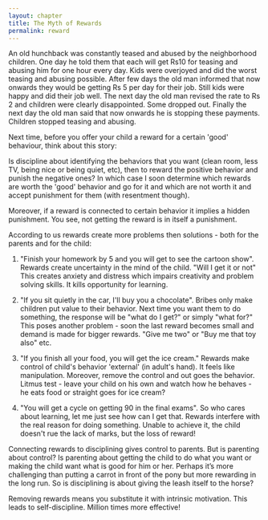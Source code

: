 ```yaml
---
layout: chapter
title: The Myth of Rewards
permalink: reward
---
```


An old hunchback was constantly teased and abused by the neighborhood children. One day he told them that each will get Rs10 for teasing and abusing him for one hour every day. Kids were overjoyed and did the worst teasing and abusing possible. After few days the old man informed that now onwards they would be getting Rs 5 per day for their job. Still kids were happy and did their job well. The next day the old man revised the rate to Rs 2 and children were clearly disappointed. Some dropped out. Finally the next day the old man said that now onwards he is stopping these payments. Children stopped teasing and abusing.

Next time, before you offer your child a reward for a certain 'good' behaviour, think about this story:

Is discipline about identifying the behaviors that you want (clean room, less TV, being nice or being quiet, etc), then to reward the positive behavior and punish the negative ones? In which case I soon determine which rewards are worth the 'good' behavior and go for it and which are not worth it and accept punishment for them (with resentment though).

Moreover, if a reward is connected to certain behavior it implies a hidden punishment. You see, not getting the reward is in itself a punishment. 

According to us rewards create more problems then solutions - both for the parents and for the child: 

1. "Finish your homework by 5 and you will get to see the cartoon show". Rewards create uncertainty in the mind of the child. "Will I get it or not" This creates anxiety and distress which impairs creativity and problem solving skills. It kills opportunity for learning.

2. "If you sit quietly in the car, I'll buy you a chocolate". Bribes only make children put value to their behavior. Next time you want them to do something, the response will be "what do I get?" or simply "what for?" This poses another problem - soon the last reward becomes small and demand is made for bigger rewards. "Give me two" or "Buy me that toy also" etc. 

3. "If you finish all your food, you will get the ice cream." Rewards make control of child's behavior 'external' (in adult's hand). It feels like manipulation. Moreover, remove the control and out goes the behavior. Litmus test - leave your child on his own and watch how he behaves - he eats food or straight goes for ice cream? 

4. "You will get a cycle on getting 90 in the final exams". So who cares about learning, let me just see how can I get that. Rewards interfere with the real reason for doing something. Unable to achieve it, the child doesn't rue the lack of marks, but the loss of reward!

Connecting rewards to disciplining gives control to parents. But is parenting about control? Is parenting about getting the child to do what you want or making the child want what is good for him or her. Perhaps it’s more challenging than putting a carrot in front of the pony but more rewarding in the long run. So is disciplining is about giving the leash itself to the horse?

Removing rewards means you substitute it with intrinsic motivation. This leads to self-discipline. Million times more effective!